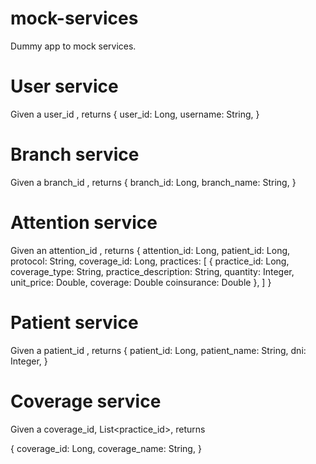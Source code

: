 # mock-services
Dummy app to mock services.
# User service
Given a user_id , returns 
{
    user_id: Long,
    username: String,
}
# Branch service
Given a branch_id , returns 
{
    branch_id: Long,
    branch_name: String,
}
# Attention service
Given an attention_id , returns 
{
    attention_id: Long,
    patient_id: Long,
    protocol: String,
    coverage_id: Long,
    practices: [
                {
                    practice_id: Long,
                    coverage_type: String,
                    practice_description: String,
                    quantity: Integer,
                    unit_price: Double,
                    coverage: Double 
                    coinsurance: Double
                },
                ]
}
# Patient service
Given a patient_id , returns 
{
    patient_id: Long,
    patient_name: String,
    dni: Integer,
}
# Coverage service
Given a coverage_id, List<practice_id>, returns 

{
    coverage_id: Long,
    coverage_name: String,
}

